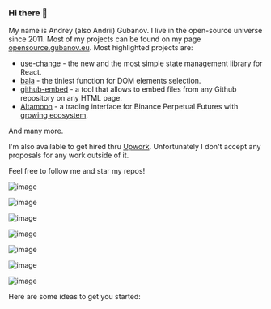 ### Hi there 👋

My name is Andrey (also Andrii) Gubanov. I live in the open-source universe since 2011. Most of my projects can be found on my page [opensource.gubanov.eu](https://opensource.gubanov.eu/). Most highlighted projects are:

- [use-change](https://github.com/finom/use-change) - the new and the most simple state management library for React.
- [bala](https://github.com/finom/bala) - the tiniest function for DOM elements selection.
- [github-embed](https://github.com/finom/github-embed) - a tool that allows to embed files from any Github repository on any HTML page.
- [Altamoon](https://github.com/finom/altamoon) - a trading interface for Binance Perpetual Futures with [growing ecosystem](https://github.com/Altamoon).

And many more.

I'm also available to get hired thru [Upwork](https://www.upwork.com/freelancers/~013ad74f3ced3e3071). Unfortunately I don't accept any proposals for any work outside of it. 

Feel free to follow me and star my repos!

<!--
**finom/finom** is a ✨ _special_ ✨ repository because its `README.md` (this file) appears on your GitHub profile.

Here are some ideas to get you started:

- 🔭 I’m currently working on ...
- 🌱 I’m currently learning ...
- 👯 I’m looking to collaborate on ...
- 🤔 I’m looking for help with ...
- 💬 Ask me about ...
- 📫 How to reach me: ...
- 😄 Pronouns: ...
- ⚡ Fun fact: ...
-->

![image](https://user-images.githubusercontent.com/1082083/161627830-9445f7a7-bbaf-4e48-aa11-bcc059fa718c.png)

![image](https://user-images.githubusercontent.com/1082083/161627913-38b86ace-889d-4e8e-bfec-ea79836ed47c.png)

![image](https://user-images.githubusercontent.com/1082083/161627986-c9c284fb-0fc1-43ba-a1fc-4a38baa72d78.png)

![image](https://user-images.githubusercontent.com/1082083/161628063-8f783e84-5a9a-4980-9834-08c9d5f70be1.png)

![image](https://user-images.githubusercontent.com/1082083/161628119-487812ba-e54a-4a4c-9547-5bd8a47799f7.png)

![image](https://user-images.githubusercontent.com/1082083/161628188-c85872a0-7964-47d1-a7ed-9808024b4aed.png)

![image](https://user-images.githubusercontent.com/1082083/161628271-4c1686eb-1c74-4b43-a4bc-b53bb5819815.png)






Here are some ideas to get you started:
